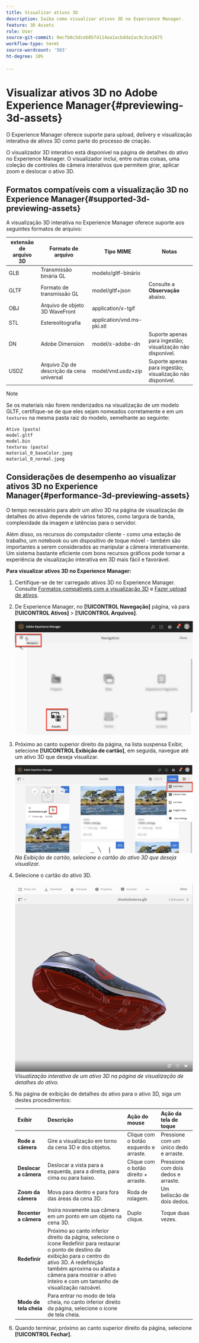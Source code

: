 ```yaml
---
title: Visualizar ativos 3D
description: Saiba como visualizar ativos 3D no Experience Manager.
feature: 3D Assets
role: User
source-git-commit: 9ecfb0c5dceb0574114aa1acbdda2ac9c3ce2675
workflow-type: tm+mt
source-wordcount: '563'
ht-degree: 10%

---
```



# Visualizar ativos 3D no Adobe Experience Manager{#previewing-3d-assets}

O Experience Manager oferece suporte para upload, delivery e visualização interativa de ativos 3D como parte do processo de criação.

O visualizador 3D interativo está disponível na página de detalhes do ativo no Experience Manager. O visualizador inclui, entre outras coisas, uma coleção de controles de câmera interativos que permitem girar, aplicar zoom e deslocar o ativo 3D.

<!-- See also [Working with 3D assets in Dynamic Media](/help/assets/dynamic-media/assets-3d.md). -->

## Formatos compatíveis com a visualização 3D no Experience Manager{#supported-3d-previewing-assets}

A visualização 3D interativa no Experience Manager oferece suporte aos seguintes formatos de arquivo:

| extensão de arquivo 3D | Formato de arquivo | Tipo MIME | Notas |
|---|---|---|---|
| GLB | Transmissão binária GL | modelo/gltf-binário |  |
| GLTF | Formato de transmissão GL | model/gltf+json | Consulte a **Observação** abaixo. |
| OBJ | Arquivo de objeto 3D WaveFront | application/x-tgif |  |
| STL | Estereolitografia | application/vnd.ms-pki.stl |  |
| DN | Adobe Dimension | model/x-adobe-dn | Suporte apenas para ingestão; visualização não disponível. |
| USDZ | Arquivo Zip de descrição da cena universal | model/vnd.usdz+zip | Suporte apenas para ingestão; visualização não disponível. |

>[!NOTE]
>
>Se os materiais não forem renderizados na visualização de um modelo GLTF, certifique-se de que eles sejam nomeados corretamente e em um `textures` na mesma pasta raiz do modelo, semelhante ao seguinte:

    Ativo (pasta)
    model.gltf
    model.bin
    texturas (pasta)
    material_0_baseColor.jpeg
    material_0_normal.jpeg

## Considerações de desempenho ao visualizar ativos 3D no Experience Manager{#performance-3d-previewing-assets}

O tempo necessário para abrir um ativo 3D na página de visualização de detalhes do ativo depende de vários fatores, como largura de banda, complexidade da imagem e latências para o servidor.

Além disso, os recursos do computador cliente - como uma estação de trabalho, um notebook ou um dispositivo de toque móvel - também são importantes a serem considerados ao manipular a câmera interativamente. Um sistema bastante eficiente com bons recursos gráficos pode tornar a experiência de visualização interativa em 3D mais fácil e favorável.

**Para visualizar ativos 3D no Experience Manager:**

1. Certifique-se de ter carregado ativos 3D no Experience Manager.
Consulte [Formatos compatíveis com a visualização 3D](#supported-3d-previewing-assets) e [Fazer upload de ativos](/help/assets/manage-digital-assets.md#uploading-assets).
1. De Experience Manager, no **[!UICONTROL Navegação]** página, vá para **[!UICONTROL Ativos]** > **[!UICONTROL Arquivos]**.

   ![Página de navegação](/help/assets/dynamic-media/assets/navigation-assets.png)

1. Próximo ao canto superior direito da página, na lista suspensa Exibir, selecione **[!UICONTROL Exibição de cartão]**, em seguida, navegue até um ativo 3D que deseja visualizar.

   ![Seleção do cartão 3D](/help/assets/dynamic-media/assets/3d-card-select.png)
   _Na Exibição de cartão, selecione o cartão do ativo 3D que deseja visualizar._

1. Selecione o cartão do ativo 3D.

   ![Visualização 3D interativa](/help/assets/dynamic-media/assets/3d-preview.png)
   _Visualização interativa de um ativo 3D na página de visualização de detalhes do ativo._
1. Na página de exibição de detalhes do ativo para o ativo 3D, siga um destes procedimentos:

   | Exibir | Descrição | Ação do mouse | Ação da tela de toque |
   | --- | --- | --- | --- |
   | **Rode a câmera** | Gire a visualização em torno da cena 3D e dos objetos. | Clique com o botão esquerdo e arraste. | Pressione com um único dedo e arraste. |
   | **Deslocar a câmera** | Deslocar a vista para a esquerda, para a direita, para cima ou para baixo. | Clique com o botão direito + arraste. | Pressione com dois dedos e arraste. |
   | **Zoom da câmera** | Mova para dentro e para fora das áreas da cena 3D. | Roda de rolagem. | Um beliscão de dois dedos. |
   | **Recenter a câmera** | Insira novamente sua câmera em um ponto em um objeto na cena 3D. | Duplo clique. | Toque duas vezes. |
   | **Redefinir** | Próximo ao canto inferior direito da página, selecione o ícone Redefinir para restaurar o ponto de destino da exibição para o centro do ativo 3D. A redefinição também aproxima ou afasta a câmera para mostrar o ativo inteiro e com um tamanho de visualização razoável. |  |  |
   | **Modo de tela cheia** | Para entrar no modo de tela cheia, no canto inferior direito da página, selecione o ícone de tela cheia. |  |  |

1. Quando terminar, próximo ao canto superior direito da página, selecione **[!UICONTROL Fechar]**.
